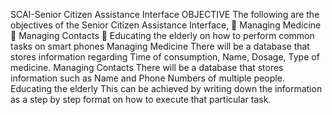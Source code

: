 SCAI-Senior Citizen Assistance Interface
OBJECTIVE
The following are the objectives of the Senior Citizen Assistance Interface,
 Managing Medicine
 Managing Contacts
 Educating the elderly on how to perform common tasks on smart phones
Managing Medicine
There will be a database that stores information regarding Time of consumption,
Name, Dosage, Type of medicine.
 Managing Contacts
There will be a database that stores information such as Name and Phone Numbers
of multiple people.
 Educating the elderly
This can be achieved by writing down the information as a step by step format on
how to execute that particular task. 
